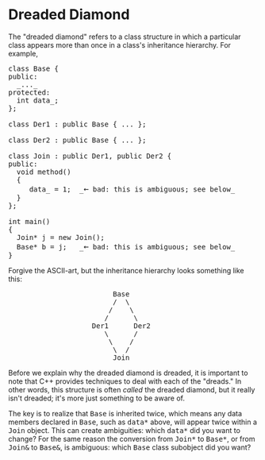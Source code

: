 # Dreaded Diamond

The "dreaded diamond" refers to a class structure in which a particular class appears more than once in a class's
inheritance hierarchy. For example,

<pre>
class Base {
public:
  _..._
protected:
  int data_;
};

class Der1 : public Base { ... };

class Der2 : public Base { ... };

class Join : public Der1, public Der2 {
public:
  void method()
  {
     data_ = 1;  _<big>←</big> bad: this is ambiguous; see below_
  }
};

int main()
{
  Join* j = new Join();
  Base* b = j;   _<big>←</big> bad: this is ambiguous; see below_
}
</pre>

Forgive the ASCII-art, but the inheritance hierarchy looks something like this:

<pre>
                         Base
                         /  \
                        /    \
                       /      \
                    Der1      Der2
                       \      /
                        \    /
                         \  /
                         Join
</pre>

Before we explain why the dreaded diamond is dreaded, it is important to note that C++ provides techniques to deal with
each of the "dreads." In other words, this structure is often _called_ the dreaded diamond, but it really isn't dreaded;
it's more just something to be aware of.

The key is to realize that <tt>Base</tt> is inherited twice, which means any data members declared in <tt>Base</tt>,
such as <tt>data*</tt> above, will appear twice within a <tt>Join</tt> object. This can create ambiguities: which
<tt>data*</tt> did you want to change? For the same reason the conversion from <tt>Join*</tt> to <tt>Base*</tt>, or from
<tt>Join&amp;</tt> to <tt>Base&amp;</tt>, is ambiguous: which <tt>Base</tt> class subobject did you want?
